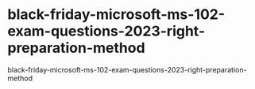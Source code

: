 # black-friday-microsoft-ms-102-exam-questions-2023-right-preparation-method
black-friday-microsoft-ms-102-exam-questions-2023-right-preparation-method
